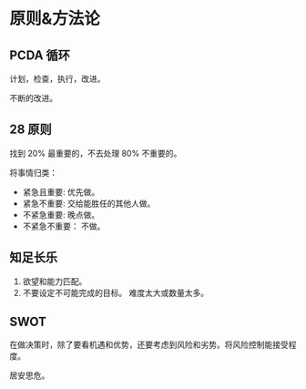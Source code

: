 # 原则&方法论
## PCDA 循环
计划，检查，执行，改进。

不断的改进。

## 28 原则
找到 20% 最重要的，不去处理 80% 不重要的。

将事情归类：

* 紧急且重要: 优先做。
* 紧急不重要: 交给能胜任的其他人做。
* 不紧急重要: 晚点做。
* 不紧急不重要： 不做。

## 知足长乐
1. 欲望和能力匹配。
1. 不要设定不可能完成的目标。 难度太大或数量太多。

## SWOT
在做决策时，除了要看机遇和优势，还要考虑到风险和劣势。将风险控制能接受程度。

居安思危。